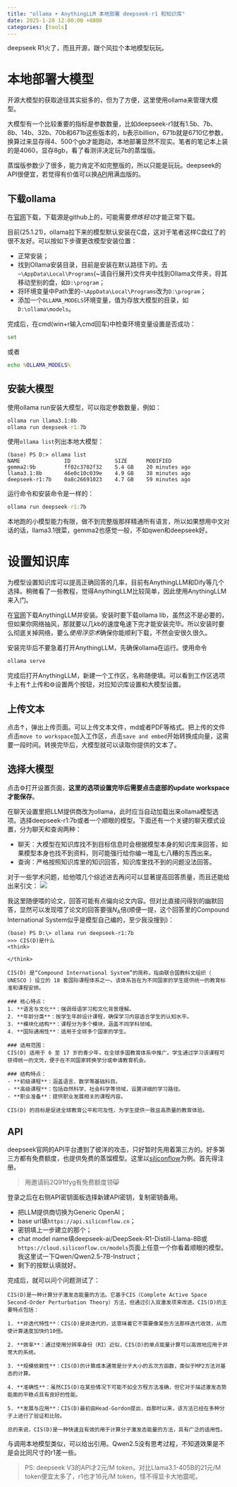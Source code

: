 ```yaml
---
title: "ollama + AnythingLLM 本地部署 deepseek-r1 和知识库"
date: 2025-1-28 12:00:00 +0800
categories: [tools]     
---
```


deepseek R1火了，而且开源，跟个风拉个本地模型玩玩。

# 本地部署大模型
开源大模型的获取途径其实挺多的，但为了方便，这里使用ollama来管理大模型。

大模型有一个比较重要的指标是参数数量，比如deepseek-r1就有1.5b、7b、8b、14b、32b、70b和671b这些版本的，b表示billion，671b就是6710亿参数，换算过来显存得4、500个gb才能跑动，本地部署显然不现实。笔者的笔记本上装的是4060，显存8gb，看了看测评决定玩7b的蒸馏版。

蒸馏版参数少了很多，能力肯定不如完整版的，所以只能是玩玩。deepseek的API很便宜，若觉得有价值可以换[API](https://cloud.siliconflow.cn/i/2Q91tfyg)用满血版的。

## 下载ollama
在[官网](https://ollama.com/)下载，下载源是github上的，可能需要*修炼轻功*才能正常下载。

目前(25.1.21)，ollama拉下来的模型默认安装在C盘，这对于笔者这样C盘红了的很不友好。可以按如下步骤更改模型安装位置：

- 正常安装；
- 找到Ollama安装目录，目前是安装在默认路径下的。去`~\AppData\Local\Programs`(~请自行展开)文件夹中找到Ollama文件夹，将其移动至别的盘，如`D:\program`；
- 将环境变量中Path里的`~\AppData\Local\Programs`改为`D:\program`；
- 添加一个`OLLAMA_MODELS`环境变量，值为存放大模型的目录，如`D:\ollama\models`。

完成后，在cmd(win+r输入cmd回车)中检查环境变量设置是否成功：
```bat
set
```

或者
```bat
echo %OLLAMA_MODELS%
```

## 安装大模型
使用ollama run安装大模型，可以指定参数数量，例如：
```bat
ollama run llama3.1:8b 
ollama run deepseek-r1:7b
```

使用``ollama list``列出本地大模型：
```
(base) PS D:> ollama list
NAME              ID              SIZE      MODIFIED
gemma2:9b         ff02c3702f32    5.4 GB    20 minutes ago
llama3.1:8b       46e0c10c039e    4.9 GB    38 minutes ago
deepseek-r1:7b    0a8c26691023    4.7 GB    59 minutes ago
```

运行命令和安装命令是一样的：
```bat
ollama run deepseek-r1:7b
```

本地跑的小模型能力有限，做不到完整版那样精通所有语言，所以如果想用中文对话的话，llama3.1很菜，gemma2也感觉一般，不如qwen和deepseek好。

# 设置知识库

为模型设置知识库可以提高正确回答的几率，目前有AnythingLLM和Dify等几个选择。稍微看了一些教程，觉得AnythingLLM比较简单，因此使用AnythingLLM来入门。

在[官网](https://anythingllm.com/desktop)下载AnythingLLM并安装。安装时要下载ollama lib，虽然这不是必要的，但如果你网络抽风，那就要以几kb的速度龟速下完才能安装完毕。所以安装时要么彻底关掉网络，要么*使用浮空术*确保你能顺利下载，不然会安很久很久。

安装完毕后不要急着打开AnythingLLM，先确保ollama在运行。使用命令
```bat
ollama serve
```

完成后打开AnythingLLM，新建一个工作区，名称随便填。可以看到工作区选项卡上有↑上传和⚙设置两个按钮，对应知识库设置和大模型设置。

## 上传文本
点击↑，弹出上传页面。可以上传文本文件，md或者PDF等格式。把上传的文件点击``move to workspace``加入工作区，点击``save and embed``开始转换成向量，这需要一段时间。转换完毕后，大模型就可以读取你提供的文本了。

## 选择大模型
点击⚙打开设置页面，**这里的选项设置完毕后需要点击底部的update workspace才能保存**。

在聊天设置里把LLM提供商改为ollama，此时应当自动加载出来ollama模型选项。选择deepseek-r1:7b或者一个顺眼的模型。下面还有一个关键的聊天模式设置，分为聊天和查询两种：
- 聊天：大模型在知识库找不到目标信息时会根据模型本身的知识库来回答，如果模型本身也找不到资料，则可能强行给你编一堆乱七八糟的东西出来。
- 查询：严格按照知识库里的知识回答，知识库里找不到的问题没法回答。

对于一些学术问题，给他喂几个综述进去再问可以显著提高回答质量，而且还能给出来引文：
![](https://pub-ec46b9a843f44891acf04d27fddf97e0.r2.dev/2025/02/20250204023703.png)

我这里随便喂的论文，回答可能有点偏向论文内容。但对比直接问得到的幽默回答，显然可以发现喂了论文的回答要强*N*<sub>A</sub>倍(顺便一提，这个回答里的Compound International System似乎是模型自己编的，至少我没搜到)：
```
(base) PS D:\> ollama run deepseek-r1:7b
>>> CIS(D)是什么
<think>

</think>

CIS(D) 是“Compound International System”的简称，指由联合国教科文组织（ UNESCO ）设立的 18 套国际课程体系之一。该体系旨在为不同国家的学生提供统一的教育标准和课程安排。

### 核心特点：
1. **语言与文化**：强调母语学习和文化背景理解。
2. **年龄分类**：按学生年龄设计课程，确保学习内容适合学生的认知水平。
3. **模块化结构**：课程分为多个模块，涵盖不同学科领域。
4. **国际通用性**：适用于全球多个国家的学生。

### 适用范围：
CIS(D) 适用于 6 至 17 岁的青少年，在全球多国教育体系中推广。学生通过学习该课程可获得统一的文凭，便于在不同国家转换学分或申请教育机会。

### 结构特点：
- **初级课程**：涵盖语言、数学等基础科目。
- **高级课程**：包括自然科学、社会科学等领域，设置详细的学习路径。
- **职业准备**：提供职业发展相关的课程内容。

CIS(D) 的目标是促进全球教育公平和可及性，为学生提供一致且高质量的教育体验。
```

## API
deepseek官网的API平台遭到了彼洋的攻击，只好暂时先用着第三方的。好多第三方都有免费额度，也提供免费的蒸馏模型。这里以[siliconflow](https://cloud.siliconflow.cn/i/2Q91tfy)为例。首先得注册。

> 用邀请码2Q91tfyg有免费额度领😸

登录之后在右侧API密钥面板选择新建API密钥，复制密钥备用。

- 把LLM提供商切换为Generic OpenAI；
- base url填``https://api.siliconflow.cn``；
- 密钥填上一步建立的那个；
- chat model name填deepseek-ai/DeepSeek-R1-Distill-Llama-8B或``https://cloud.siliconflow.cn/models``页面上任意一个你看着顺眼的模型。我这里试一下Qwen/Qwen2.5-7B-Instruct；
- 剩下的按默认填就好。

完成后，就可以问个问题测试了：
```
CIS(D)是一种计算分子激发态能量的方法。它基于CIS（Complete Active Space Second-Order Perturbation Theory）方法，但通过引入双激发项来改进。CIS(D)的主要特点包括：

1. **非迭代特性**：CIS(D)是非迭代的，这意味着它不需要像某些方法那样迭代收敛，从而使计算速度加快约10倍。

2. **效率**：通过使用分辨率身份（RI）近似，CIS(D)的单点能量计算可以高效地应用于非常大的系统。

3. **规模依赖性**：CIS(D)的计算成本通常是分子大小的五次方函数，类似于MP2方法对基态的计算。

4. **准确性**：虽然CIS(D)在某些情况下可能不如全方程方法准确，但它对于描述激发态势能面的平稳点具有良好的性能。

5. **发展与应用**：CIS(D)最初由Head-Gordon提出，自那时以来，该方法已经在多种分子上进行了验证和比较。

总的来说，CIS(D)是一种快速且有效的用于计算分子激发态能量的方法，具有广泛的适用性。
```
与调用本地模型类似，可以给出引用。Qwen2.5没有思考过程，不知道效果是不是会比同尺寸的r1差一些。

> PS: deepseek V3的API才2元/M token，对比Llama3.1-405B的21元/M token便宜太多了，r1也才16元/M token，怪不得显卡大地震呢。

